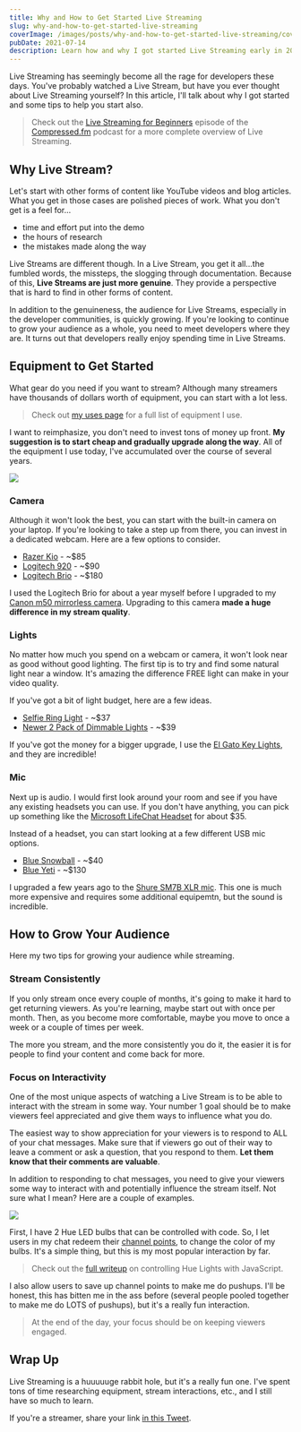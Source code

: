 ```yaml
---
title: Why and How to Get Started Live Streaming
slug: why-and-how-to-get-started-live-streaming
coverImage: /images/posts/why-and-how-to-get-started-live-streaming/cover.png
pubDate: 2021-07-14
description: Learn how and why I got started Live Streaming early in 2020.
---
```


Live Streaming has seemingly become all the rage for developers these days. You've probably watched a Live Stream, but have you ever thought about Live Streaming yourself? In this article, I'll talk about why I got started and some tips to help you start also.

> Check out the [Live Streaming for Beginners](https://www.compressed.fm/episode/16) episode of the [Compressed.fm](https://www.compressed.fm) podcast for a more complete overview of Live Streaming.

## Why Live Stream?

Let's start with other forms of content like YouTube videos and blog articles. What you get in those cases are polished pieces of work. What you don't get is a feel for...

- time and effort put into the demo
- the hours of research
- the mistakes made along the way

Live Streams are different though. In a Live Stream, you get it all...the fumbled words, the missteps, the slogging through documentation. Because of this, **Live Streams are just more genuine**. They provide a perspective that is hard to find in other forms of content.

In addition to the genuineness, the audience for Live Streams, especially in the developer communities, is quickly growing. If you're looking to continue to grow your audience as a whole, you need to meet developers where they are. It turns out that developers really enjoy spending time in Live Streams.

## Equipment to Get Started

What gear do you need if you want to stream? Although many streamers have thousands of dollars worth of equipment, you can start with a lot less.

> Check out [my uses page](https://www.jamesqquick.com/uses/) for a full list of equipment I use.

I want to reimphasize, you don't need to invest tons of money up front. **My suggestion is to start cheap and gradually upgrade along the way**. All of the equipment I use today, I've accumulated over the course of several years.

![](/images/posts/why-and-how-to-get-started-live-streaming/1.png)

### Camera

Although it won't look the best, you can start with the built-in camera on your laptop. If you're looking to take a step up from there, you can invest in a dedicated webcam. Here are a few options to consider.

- [Razer Kio](https://www.amazon.com/Razer-Kiyo-Streaming-Webcam-Built/dp/B075N1BYWB) - ~$85
- [Logitech 920](https://www.amazon.com/Logitech-C920x-Pro-HD-Webcam/dp/B085TFF7M1) - ~$90
- [Logitech Brio](https://www.amazon.com/Logitech-BRIO-Conferencing-Recording-Streaming/dp/B01N5UOYC4) - ~$180

I used the Logitech Brio for about a year myself before I upgraded to my [Canon m50 mirrorless camera](https://www.amazon.com/Canon-Mirrorless-Camera-EF-M15-45mm-Video/dp/B079Y45KTJ/ref=sr_1_3?dchild=1&keywords=canon+m50&qid=1626266780&sr=8-3). Upgrading to this camera **made a huge difference in my stream quality**.

### Lights

No matter how much you spend on a webcam or camera, it won't look near as good without good lighting. The first tip is to try and find some natural light near a window. It's amazing the difference FREE light can make in your video quality.

If you've got a bit of light budget, here are a few ideas.

- [Selfie Ring Light](https://www.amazon.com/UBeesize-Recording%EF%BC%86Live-Streaming-Instagram-Compatible/dp/B08L5VKNWR/ref=sr_1_3?dchild=1&keywords=selfie+ring+light&qid=1626268522&sr=8-3) - ~$37
- [Newer 2 Pack of Dimmable Lights](https://www.amazon.com/Neewer-Dimmable-Adjustable-Tabletop-Photography/dp/B07T8FBZC2/ref=sr_1_5?dchild=1&keywords=neewer+2+pack+lights&qid=1626268542&sr=8-5) - ~$39

If you've got the money for a bigger upgrade, I use the [El Gato Key Lights](https://www.amazon.com/Elgato-Key-Light-Professional-App-Enabled/dp/B07L755X9G/ref=sr_1_3?dchild=1&keywords=elgato+key+lights&qid=1626267341&sr=8-3), and they are incredible!

### Mic

Next up is audio. I would first look around your room and see if you have any existing headsets you can use. If you don't have anything, you can pick up something like the [Microsoft LifeChat Headset](https://www.amazon.com/Microsoft-LifeChat-LX-6000-for-Business/dp/B00465UNYI/ref=sr_1_1?dchild=1&keywords=microsoft+live+chat&qid=1626266887&sr=8-1) for about $35.

Instead of a headset, you can start looking at a few different USB mic options.

- [Blue Snowball](https://www.amazon.com/Blue-Snowball-Condenser-Microphone-Cardioid/dp/B014PYGTUQ/ref=sr_1_8?dchild=1&keywords=usb+mic&qid=1626267054&sr=8-8) - ~$40
- [Blue Yeti](https://www.amazon.com/Blue-Yeti-USB-Microphone-Blackout/dp/B00N1YPXW2/ref=sr_1_1_sspa?dchild=1&keywords=blue+yeti&qid=1626267107&sr=8-1-spons&psc=1&spLa=ZW5jcnlwdGVkUXVhbGlmaWVyPUEzUEhUVkg4M1VVNUZZJmVuY3J5cHRlZElkPUExMDExNTUyM0tNQkJDVkhPQ0pOTiZlbmNyeXB0ZWRBZElkPUEwMjM0NTI0MzA5OThFRlg0U1VORiZ3aWRnZXROYW1lPXNwX2F0ZiZhY3Rpb249Y2xpY2tSZWRpcmVjdCZkb05vdExvZ0NsaWNrPXRydWU=) - ~$130

I upgraded a few years ago to the [Shure SM7B XLR mic](https://www.amazon.com/Shure-SM7B-Cardioid-Dynamic-Microphone/dp/B0002E4Z8M/ref=sr_1_1_sspa?dchild=1&keywords=shure+sm7b&qid=1626267189&sr=8-1-spons&psc=1&spLa=ZW5jcnlwdGVkUXVhbGlmaWVyPUFUSEcxM1BGOTFCNzUmZW5jcnlwdGVkSWQ9QTAwMjE1ODYyVko2Vk85Tjc4TFk3JmVuY3J5cHRlZEFkSWQ9QTA5NTczNzkxNExKQ1pEQUg3RFFVJndpZGdldE5hbWU9c3BfYXRmJmFjdGlvbj1jbGlja1JlZGlyZWN0JmRvTm90TG9nQ2xpY2s9dHJ1ZQ==). This one is much more expensive and requires some additional equipemtn, but the sound is incredible.

## How to Grow Your Audience

Here my two tips for growing your audience while streaming.

### Stream Consistently

If you only stream once every couple of months, it's going to make it hard to get returning viewers. As you're learning, maybe start out with once per month. Then, as you become more comfortable, maybe you move to once a week or a couple of times per week.

The more you stream, and the more consistently you do it, the easier it is for people to find your content and come back for more.

### Focus on Interactivity

One of the most unique aspects of watching a Live Stream is to be able to interact with the stream in some way. Your number 1 goal should be to make viewers feel appreciated and give them ways to influence what you do.

The easiest way to show appreciation for your viewers is to respond to ALL of your chat messages. Make sure that if viewers go out of their way to leave a comment or ask a question, that you respond to them. **Let them know that their comments are valuable**.

In addition to responding to chat messages, you need to give your viewers some way to interact with and potentially influence the stream itself. Not sure what I mean? Here are a couple of examples.

![](/images/posts/why-and-how-to-get-started-live-streaming/2.png)

First, I have 2 Hue LED bulbs that can be controlled with code. So, I let users in my chat redeem their [channel points](https://help.twitch.tv/s/article/channel-points-guide?language=en_US), to change the color of my bulbs. It's a simple thing, but this is my most popular interaction by far.

> Check out the [full writeup](https://auth0.com/blog/how-to-control-hue-lights-with-javascript/) on controlling Hue Lights with JavaScript.

I also allow users to save up channel points to make me do pushups. I'll be honest, this has bitten me in the ass before (several people pooled together to make me do LOTS of pushups), but it's a really fun interaction.

> At the end of the day, your focus should be on keeping viewers engaged.

## Wrap Up

Live Streaming is a huuuuuge rabbit hole, but it's a really fun one. I've spent tons of time researching equipment, stream interactions, etc., and I still have so much to learn.

If you're a streamer, share your link [in this Tweet](https://twitter.com/jamesqquick/status/1415297731946496002?s=20).
